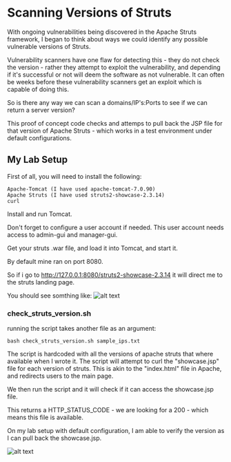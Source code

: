 # Scanning Versions of Struts	

With ongoing vulnerabilities being discovered in the Apache Struts framework, I began to think about ways we could identify any possible vulnerable versions of Struts.

Vulnerability scanners have one flaw for detecting this - they do not check the version - rather they attempt to exploit the vulnerability, and depending if it's successful or not will deem the software as not vulnerable.
It can often be weeks before these vulnerability scanners get an exploit which is capable of doing this. 

So is there any way we can scan a domains/IP's:Ports to see if we can return a server version?

This proof of concept code checks and attemps to pull back the JSP file for that version of Apache Struts - which works in a test environment under default configurations.

## My Lab Setup

First of all, you will need to install the following:

```
Apache-Tomcat (I have used apache-tomcat-7.0.90)  
Apache Struts (I have used struts2-showcase-2.3.14)  
curl  
```

Install and run Tomcat.  

Don't forget to configure a user account if needed. This user account needs access to admin-gui and manager-gui.

Get your struts .war file, and load it into Tomcat, and start it.

By default mine ran on port 8080.  

So if i go to http://127.0.0.1:8080/struts2-showcase-2.3.14 it will direct me to the struts landing page.  

You should see somthing like:
![alt text](https://github.com/EdgeSync/Struts_Version_Scanner/tree/master/images/struts_running.png)


### check_struts_version.sh

running the script takes another file as an argument:

```
bash check_struts_version.sh sample_ips.txt
```

The script is hardcoded with all the versions of apache struts that where available when I wrote it.
The script will attempt to curl the "showcase.jsp" file for each version of struts. This is akin to the "index.html" file in Apache, and redirects users to the main page.  

We then run the script and it will check if it can access the showcase.jsp file.

This returns a HTTP_STATUS_CODE - we are looking for a 200 - which means this file is available.

On my lab setup with default configuration, I am able to verify the version as I can pull back the showcase.jsp. 

![alt text](https://github.com/EdgeSync/Struts_Version_Scanner/tree/master/images/struts_check.png)


